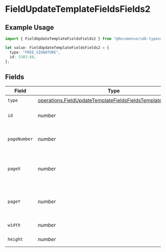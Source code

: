 # FieldUpdateTemplateFieldsFields2

## Example Usage

```typescript
import { FieldUpdateTemplateFieldsFields2 } from "@documenso/sdk-typescript/models/operations";

let value: FieldUpdateTemplateFieldsFields2 = {
  type: "FREE_SIGNATURE",
  id: 5383.68,
};
```

## Fields

| Field                                                                                                                                          | Type                                                                                                                                           | Required                                                                                                                                       | Description                                                                                                                                    |
| ---------------------------------------------------------------------------------------------------------------------------------------------- | ---------------------------------------------------------------------------------------------------------------------------------------------- | ---------------------------------------------------------------------------------------------------------------------------------------------- | ---------------------------------------------------------------------------------------------------------------------------------------------- |
| `type`                                                                                                                                         | [operations.FieldUpdateTemplateFieldsFieldsTemplatesFieldsType](../../models/operations/fieldupdatetemplatefieldsfieldstemplatesfieldstype.md) | :heavy_check_mark:                                                                                                                             | N/A                                                                                                                                            |
| `id`                                                                                                                                           | *number*                                                                                                                                       | :heavy_check_mark:                                                                                                                             | The ID of the field to update.                                                                                                                 |
| `pageNumber`                                                                                                                                   | *number*                                                                                                                                       | :heavy_minus_sign:                                                                                                                             | The page number the field will be on.                                                                                                          |
| `pageX`                                                                                                                                        | *number*                                                                                                                                       | :heavy_minus_sign:                                                                                                                             | The X coordinate of where the field will be placed.                                                                                            |
| `pageY`                                                                                                                                        | *number*                                                                                                                                       | :heavy_minus_sign:                                                                                                                             | The Y coordinate of where the field will be placed.                                                                                            |
| `width`                                                                                                                                        | *number*                                                                                                                                       | :heavy_minus_sign:                                                                                                                             | The width of the field.                                                                                                                        |
| `height`                                                                                                                                       | *number*                                                                                                                                       | :heavy_minus_sign:                                                                                                                             | The height of the field.                                                                                                                       |